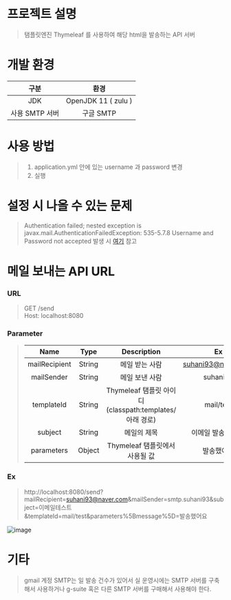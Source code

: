 #   프로젝트 설명
> 탬플릿엔진 Thymeleaf 를 사용하여 해당 html을 발송하는 API 서버

# 개발 환경

|구분|환경|
|:---:|:---:|
|JDK|OpenJDK 11 ( zulu )|
|사용 SMTP 서버 | 구글 SMTP|


# 사용 방법

> 1. application.yml 안에 있는 username 과 password 변경
> 2. 실행

# 설정 시 나올 수 있는 문제
> Authentication failed; nested exception is javax.mail.AuthenticationFailedException: 535-5.7.8 Username and Password not accepted 발생 시 
> [여기](https://www.google.com/search?q=+Authentication+failed%3B+nested+exception+is+javax.mail.AuthenticationFailedException&sxsrf=ALeKk02TCQyacaOq3Pm8V5UQ9oycPqhXBw%3A1629555613301&ei=nQshYYzuEcPM-Qanh7uoDw&oq=+Authentication+failed%3B+nested+exception+is+javax.mail.AuthenticationFailedException&gs_lcp=Cgdnd3Mtd2l6EAMyBAgjECcyBQgAEIAEMgUIABDLATIFCAAQgAQyBQgAEMsBMgUIABCABDIECAAQHjIFCAAQgARKBAhBGABQjQxYjQxgwQ1oAHAAeACAAXOIAeIBkgEDMC4ymAEAoAEBwAEB&sclient=gws-wiz&ved=0ahUKEwjMsOPbp8LyAhVDZt4KHafDDvUQ4dUDCA4&uact=5) 참고

# 메일 보내는 API URL

### URL

> GET /send <br>
> Host: localhost:8080


### Parameter
> |Name|Type|Description|Ex|Required|
> |:----:|:----:|:----:|:------:|:------:|
> |mailRecipient|String|메일 받는 사람|suhani93@naver.com|O|
> |mailSender|String|메일 보낸 사람|suhani93|O|
> |templateId|String|Thymeleaf 탬플릿 아이디<br>(classpath:templates/ 아래 경로)|mail/test|O|
> |subject|String|메일의 제목| 이메일 발송 테스트 |X|
> |parameters|Object|Thymeleaf 탬플릿에서 사용될 값|발송했어요|X|

### Ex

> http://localhost:8080/send?mailRecipient=suhani93@naver.com&mailSender=smtp.suhani93&subject=이메일테스트&templateId=mail/test&parameters%5Bmessage%5D=발송했어요

![image](https://user-images.githubusercontent.com/73545607/130357071-7cc2425c-3ea0-4c98-b277-36aa831bf5b8.png)


# 기타

> gmail 계정 SMTP는 일 발송 건수가 있어서 실 운영시에는 SMTP 서버를 구축해서 사용하거나 g-suite 혹은 다른 SMTP 서버를 구매해서 사용해야 한다.
